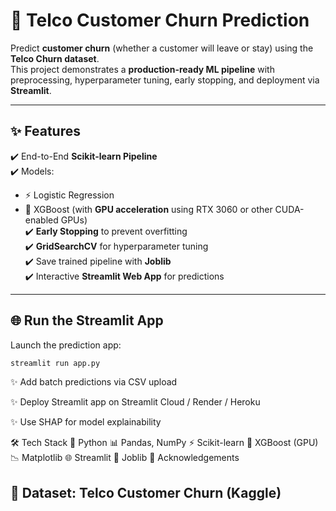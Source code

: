 # 📌 Telco Customer Churn Prediction  

Predict **customer churn** (whether a customer will leave or stay) using the **Telco Churn dataset**.  
This project demonstrates a **production-ready ML pipeline** with preprocessing, hyperparameter tuning, early stopping, and deployment via **Streamlit**.  

---

## ✨ Features  
✔️ End-to-End **Scikit-learn Pipeline**  
✔️ Models:  
   - ⚡ Logistic Regression  
   - 🚀 XGBoost (with **GPU acceleration** using RTX 3060 or other CUDA-enabled GPUs)  
✔️ **Early Stopping** to prevent overfitting  
✔️ **GridSearchCV** for hyperparameter tuning  
✔️ Save trained pipeline with **Joblib**  
✔️ Interactive **Streamlit Web App** for predictions  

---

## 🌐 Run the Streamlit App

Launch the prediction app:

```bash
streamlit run app.py
```

✨ Add batch predictions via CSV upload

✨ Deploy Streamlit app on Streamlit Cloud / Render / Heroku

✨ Use SHAP for model explainability


🛠️ Tech Stack
🐍 Python
📊 Pandas, NumPy
⚡ Scikit-learn
🚀 XGBoost (GPU)
📉 Matplotlib
🌐 Streamlit
💾 Joblib
🙌 Acknowledgements

## 📂 Dataset: Telco Customer Churn (Kaggle)

